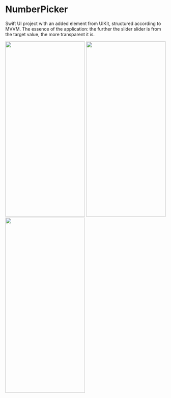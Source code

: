 # NumberPicker

Swift UI project with an added element from UIKit, structured according to MVVM. The essence of the application: the further the slider slider is from the target value, the more transparent it is.

<img src="https://github.com/ice43/NumberPicker/assets/92436401/4ace0e0d-15f2-4d30-be0a-bceda6c1160a" width="250" height="550"/>
<img src="https://github.com/ice43/NumberPicker/assets/92436401/c66004aa-234d-4970-a3a9-2b923f9b8016" width="250" height="550"/>
<img src="https://github.com/ice43/NumberPicker/assets/92436401/580d9565-c600-4516-ae9c-e863fc5ed439" width="250" height="550"/>




